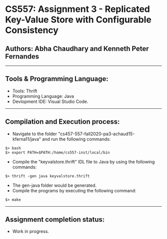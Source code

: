 # CS557: Assignment 3 - Replicated Key-Value Store with Configurable Consistency

## Authors: Abha Chaudhary and Kenneth Peter Fernandes

---

## Tools & Programming Language:
- Tools: Thrift
- Programming Language: Java
- Devlopment IDE: Visual Studio Code.

---

## Compilation and Execution process:
- Navigate to the folder "cs457-557-fall2020-pa3-achaud15-kferna11/java" and run the following commands:
```commandline
$> bash
$> export PATH=$PATH:/home/cs557-inst/local/bin
```
- Compile the "keyvalstore.thrift" IDL file to Java by using the following commands:
```commandline
$> thrift -gen java keyvalstore.thrift
```
- The gen-java folder would be generated.
- Compile the programs by executing the following command:
```commandline
$> make
```
---

## Assignment completion status:
- Work in progress.
